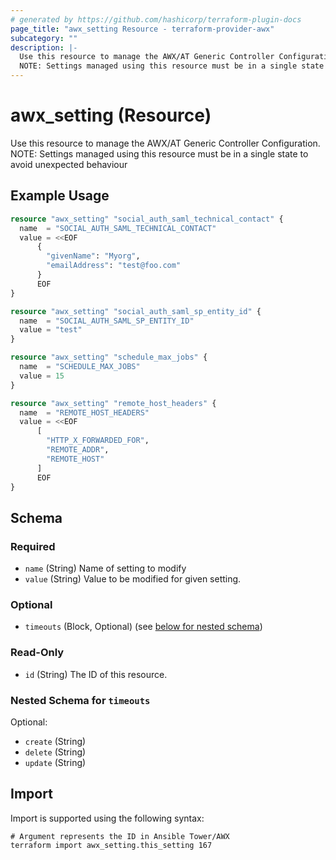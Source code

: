 ```yaml
---
# generated by https://github.com/hashicorp/terraform-plugin-docs
page_title: "awx_setting Resource - terraform-provider-awx"
subcategory: ""
description: |-
  Use this resource to manage the AWX/AT Generic Controller Configuration.
  NOTE: Settings managed using this resource must be in a single state to avoid unexpected behaviour
---
```


# awx_setting (Resource)

Use this resource to manage the AWX/AT Generic Controller Configuration.
NOTE: Settings managed using this resource must be in a single state to avoid unexpected behaviour

## Example Usage

```terraform
resource "awx_setting" "social_auth_saml_technical_contact" {
  name  = "SOCIAL_AUTH_SAML_TECHNICAL_CONTACT"
  value = <<EOF
	  {
	    "givenName": "Myorg",
	    "emailAddress": "test@foo.com"
	  }
	  EOF
}

resource "awx_setting" "social_auth_saml_sp_entity_id" {
  name  = "SOCIAL_AUTH_SAML_SP_ENTITY_ID"
  value = "test"
}

resource "awx_setting" "schedule_max_jobs" {
  name  = "SCHEDULE_MAX_JOBS"
  value = 15
}

resource "awx_setting" "remote_host_headers" {
  name  = "REMOTE_HOST_HEADERS"
  value = <<EOF
	  [
	    "HTTP_X_FORWARDED_FOR",
	    "REMOTE_ADDR",
	    "REMOTE_HOST"
	  ]
	  EOF
}
```

<!-- schema generated by tfplugindocs -->
## Schema

### Required

- `name` (String) Name of setting to modify
- `value` (String) Value to be modified for given setting.

### Optional

- `timeouts` (Block, Optional) (see [below for nested schema](#nestedblock--timeouts))

### Read-Only

- `id` (String) The ID of this resource.

<a id="nestedblock--timeouts"></a>
### Nested Schema for `timeouts`

Optional:

- `create` (String)
- `delete` (String)
- `update` (String)

## Import

Import is supported using the following syntax:

```shell
# Argument represents the ID in Ansible Tower/AWX
terraform import awx_setting.this_setting 167
```
